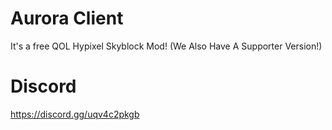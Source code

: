# Aurora Client
It's a free QOL Hypixel Skyblock Mod! (We Also Have A Supporter Version!)
# Discord
https://discord.gg/uqv4c2pkgb
